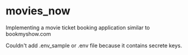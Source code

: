 # movies_now
Implementing a movie ticket booking application similar to bookmyshow.com


Couldn't add .env_sample or .env file because it contains secrete keys.

